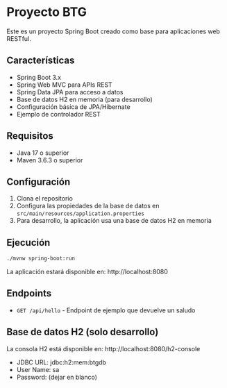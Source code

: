 # Proyecto BTG

Este es un proyecto Spring Boot creado como base para aplicaciones web RESTful.

## Características

- Spring Boot 3.x
- Spring Web MVC para APIs REST
- Spring Data JPA para acceso a datos
- Base de datos H2 en memoria (para desarrollo)
- Configuración básica de JPA/Hibernate
- Ejemplo de controlador REST

## Requisitos

- Java 17 o superior
- Maven 3.6.3 o superior

## Configuración

1. Clona el repositorio
2. Configura las propiedades de la base de datos en `src/main/resources/application.properties`
3. Para desarrollo, la aplicación usa una base de datos H2 en memoria

## Ejecución

```bash
./mvnw spring-boot:run
```

La aplicación estará disponible en: http://localhost:8080

## Endpoints

- `GET /api/hello` - Endpoint de ejemplo que devuelve un saludo

## Base de datos H2 (solo desarrollo)

La consola H2 está disponible en: http://localhost:8080/h2-console

- JDBC URL: jdbc:h2:mem:btgdb
- User Name: sa
- Password: (dejar en blanco)

